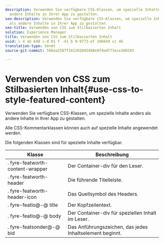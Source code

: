 ```yaml
---
description: Verwenden Sie verfügbare CSS-Klassen, um spezielle Inhalte anders als
  andere Inhalte in Ihrer App zu gestalten.
seo-description: Verwenden Sie verfügbare CSS-Klassen, um spezielle Inhalte anders
  als andere Inhalte in Ihrer App zu gestalten.
seo-title: Verwenden von CSS zum Stilbasierten Inhalt
solution: Experience Manager
title: Verwenden von CSS zum Stilbasierten Inhalt
uuid: c 4 ab 648 c-d 81 f -41 b 9-9773-ef 196649 cc 46
translation-type: tm+mt
source-git-commit: 566ea2587f101202045488e9f4edf73ece100293

---
```



# Verwenden von CSS zum Stilbasierten Inhalt{#use-css-to-style-featured-content}

Verwenden Sie verfügbare CSS-Klassen, um spezielle Inhalte anders als andere Inhalte in Ihrer App zu gestalten.

Alle CSS-Kommentarklassen können auch auf spezielle Inhalte angewendet werden.

Die folgenden Klassen sind für spezielle Inhalte verfügbar.

| Klasse | Beschreibung |
|---|---|
| . fyre-featworth-content-wrapper | Der Container-div für den Leser. |
| . fyre-featworth-header | Die führende Titelleiste. |
| . fyre-featworth-header-icon | Das Quellsymbol des Headers. |
| . fyre-featlo@-@ title | Der Kopfzeilentext. |
| . fyre-featlo@-@ body | Der Container-div für speziellen Inhalt im Leser. |
| . fyre-featsonder@-@ bid | Das Anführungszeichen, das jedes Inhaltselement beginnt. |

